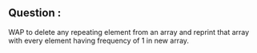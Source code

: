 ## Question :
WAP to delete any repeating element from an array and reprint that array with every element having frequency of 1 in new array.